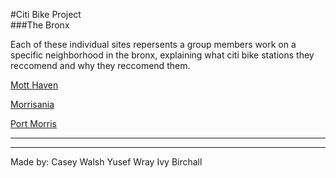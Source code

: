 

 #Citi Bike Project                                           
 ###The Bronx

Each of these individual sites repersents a group members work on a specific neighborhood in the bronx, explaining what citi bike stations they reccomend and why they reccomend them.

 [Mott Haven](https://ivybirch.github.io/Honors-Bike-Website-Test/)

 [Morrisania](https://yukiyoshimatsu.github.io/morrisania_neighborhood)

 [Port Morris](http://caseywalsh22.github.io/Port-Morris)

 ***
 <script src="https://embed.github.com/view/geojson/IvyBirch/Bronx-Citi-Bikes/master/combined_geo.geojson"></script>
 ***





Made by:
Casey Walsh
Yusef Wray
Ivy Birchall
